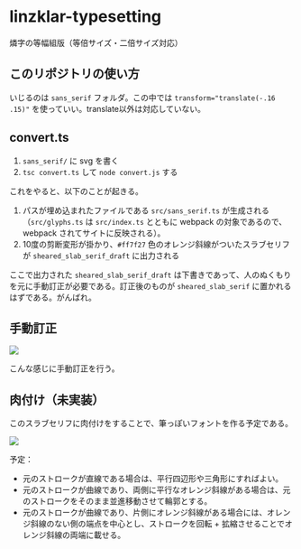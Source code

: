 # linzklar-typesetting
燐字の等幅組版（等倍サイズ・二倍サイズ対応）

## このリポジトリの使い方
いじるのは `sans_serif` フォルダ。この中では `transform="translate(-.16 .15)"` を使っていい。translate以外は対応していない。

## convert.ts
1. `sans_serif/` に svg を書く
2. `tsc convert.ts` して `node convert.js` する

これをやると、以下のことが起きる。

1. パスが埋め込まれたファイルである `src/sans_serif.ts` が生成される（`src/glyphs.ts` は `src/index.ts` とともに webpack の対象であるので、 webpack されてサイトに反映される）。 
2. 10度の剪断変形が掛かり、`#ff7f27` 色のオレンジ斜線がついたスラブセリフが `sheared_slab_serif_draft` に出力される

ここで出力された `sheared_slab_serif_draft` は下書きであって、人のぬくもりを元に手動訂正が必要である。訂正後のものが `sheared_slab_serif` に置かれるはずである。がんばれ。

## 手動訂正
![](https://github.com/sozysozbot/linzklar-typesetting/blob/master/slab_serif.png)

こんな感じに手動訂正を行う。

## 肉付け（未実装）
このスラブセリフに肉付けをすることで、筆っぽいフォントを作る予定である。

![](https://github.com/sozysozbot/linzklar-typesetting/blob/master/肉付け.png)

予定：
* 元のストロークが直線である場合は、平行四辺形や三角形にすればよい。
* 元のストロークが曲線であり、両側に平行なオレンジ斜線がある場合は、元のストロークをそのまま並進移動させて輪郭とする。
* 元のストロークが曲線であり、片側にオレンジ斜線がある場合には、オレンジ斜線のない側の端点を中心とし、ストロークを回転 + 拡縮させることでオレンジ斜線の両端に載せる。
